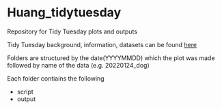 # Huang_tidytuesday
Repository for Tidy Tuesday plots and outputs 

Tidy Tuesday background, information, datasets can be found [here](https://github.com/rfordatascience/tidytuesday)

Folders are structured by the date(YYYYMMDD) which the plot was made followed by name of the data (e.g. 20220124_dog)

Each folder contiains the following
- script
- output
